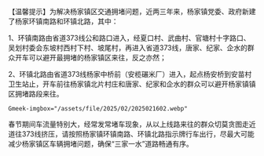 <p>【温馨提示】为解决杨家镇区交通拥堵问题，近两三年来，杨家镇党委、政府新建了杨家环镇南路和环镇北路，其中：</p>
<p>1、环镇南路由省道373线公和路口进入，经夏口村、武曲村、官塘村十字路口、吴划村委会东坡村西村下村、坡尾村，再进入省道373线，唐家、纪家、企水的群众开车可以避开最拥堵的杨家镇区来往，反之亦然；</p>
<p>2、环镇北路由省道373线杨家中桥前（安榄碾米厂）进入，起点杨安桥到安苗村卫生站止，开车前往杨家镇北片村庄和唐家、纪家和企水的群众可以避开杨家镇镇区拥堵路段来往。</p>

`Gmeek-imgbox="/assets/file/2025/02/2025021602.webp"`

<p>春节期间车流量特别大，经常发常堵车现象，从以上线路来往的群众切莫贪图走近道往373线挤压，请按照杨家镇环镇南路、环镇北路指示牌行车出行，尽最大可能减少杨家镇区车辆拥堵问题，确保“三家一水”道路畅通有序。</p>

<!-- ##{"timestamp":1738461390}## -->